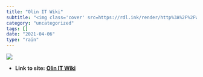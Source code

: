 ```yaml
---
title: "Olin IT Wiki"
subtitle: "<img class='cover' src=https://rdl.ink/render/http%3A%2F%2Fwikis.olin.edu%2Fit%2Fdoku.php>"
category: "uncategorized"
tags: []
date: "2021-04-06"
type: "rain"
---
```

<img class="cover" src=https://rdl.ink/render/http%3A%2F%2Fwikis.olin.edu%2Fit%2Fdoku.php>


* **Link to site:** **[Olin IT Wiki](http://wikis.olin.edu/it/doku.php)**